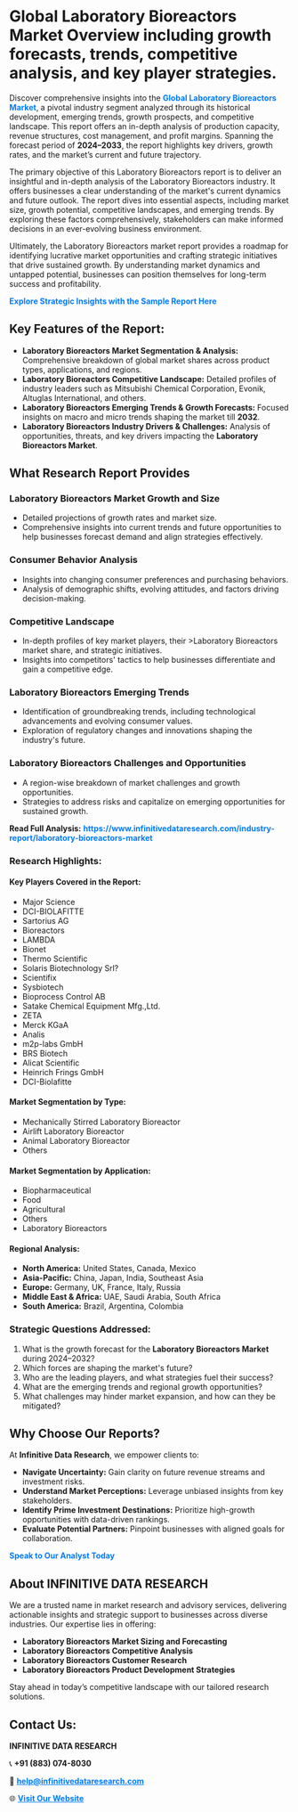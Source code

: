 <h1>Global Laboratory Bioreactors Market Overview including growth forecasts, trends, competitive analysis, and key player strategies.</h1>
<p>
Discover comprehensive insights into the 
<a href="https://www.infinitivedataresearch.com/industry-report/laboratory-bioreactors-market" rel="dofollow" style="color: #007BFF; text-decoration: none;"><strong>Global Laboratory Bioreactors Market</strong></a>, a pivotal industry segment analyzed through its historical development, emerging trends, growth prospects, and competitive landscape. This report offers an in-depth analysis of production capacity, revenue structures, cost management, and profit margins. Spanning the forecast period of <strong>2024–2033</strong>, the report highlights key drivers, growth rates, and the market’s current and future trajectory.
</p>
<p>
The primary objective of this Laboratory Bioreactors report is to deliver an insightful and in-depth analysis of the Laboratory Bioreactors industry. It offers businesses a clear understanding of the market's current dynamics and future outlook. The report dives into essential aspects, including market size, growth potential, competitive landscapes, and emerging trends. By exploring these factors comprehensively, stakeholders can make informed decisions in an ever-evolving business environment.
</p>
<p>
Ultimately, the Laboratory Bioreactors market report provides a roadmap for identifying lucrative market opportunities and crafting strategic initiatives that drive sustained growth. By understanding market dynamics and untapped potential, businesses can position themselves for long-term success and profitability.
</p>
<p>
<a href="https://www.infinitivedataresearch.com/request-sample/reportId=110717" style="color: #007BFF; text-decoration: none;"><strong>Explore Strategic Insights with the Sample Report Here</strong></a>
</p>

<h2>Key Features of the Report:</h2>
<ul>
<li><strong>Laboratory Bioreactors Market Segmentation & Analysis:</strong> Comprehensive breakdown of global market shares across product types, applications, and regions.</li>
<li><strong>Laboratory Bioreactors Competitive Landscape:</strong> Detailed profiles of industry leaders such as Mitsubishi Chemical Corporation, Evonik, Altuglas International, and others.</li>
<li><strong>Laboratory Bioreactors Emerging Trends & Growth Forecasts:</strong> Focused insights on macro and micro trends shaping the market till <strong>2032</strong>.</li>
<li><strong>Laboratory Bioreactors Industry Drivers & Challenges:</strong> Analysis of opportunities, threats, and key drivers impacting the <strong>Laboratory Bioreactors Market</strong>.</li>
</ul>

<h2>What Research Report Provides</h2>
<h3>Laboratory Bioreactors Market Growth and Size</h3>
<ul>
<li>Detailed projections of growth rates and market size.</li>
<li>Comprehensive insights into current trends and future opportunities to help businesses forecast demand and align strategies effectively.</li>
</ul>

<h3>Consumer Behavior Analysis</h3>
<ul>
<li>Insights into changing consumer preferences and purchasing behaviors.</li>
<li>Analysis of demographic shifts, evolving attitudes, and factors driving decision-making.</li>
</ul>

<h3>Competitive Landscape</h3>
<ul>
<li>In-depth profiles of key market players, their >Laboratory Bioreactors market share, and strategic initiatives.</li>
<li>Insights into competitors' tactics to help businesses differentiate and gain a competitive edge.</li>
</ul>

<h3>Laboratory Bioreactors Emerging Trends</h3>
<ul>
<li>Identification of groundbreaking trends, including technological advancements and evolving consumer values.</li>
<li>Exploration of regulatory changes and innovations shaping the industry's future.</li>
</ul>

<h3>Laboratory Bioreactors Challenges and Opportunities</h3>
<ul>
<li>A region-wise breakdown of market challenges and growth opportunities.</li>
<li>Strategies to address risks and capitalize on emerging opportunities for sustained growth.</li>
</ul>
<p><strong>Read Full Analysis:</strong> <a href="https://www.infinitivedataresearch.com/industry-report/laboratory-bioreactors-market" rel="dofollow" style="color: #007BFF; text-decoration: none;"><strong>https://www.infinitivedataresearch.com/industry-report/laboratory-bioreactors-market</strong></a></p>
<h3>Research Highlights:</h3>
<h4>Key Players Covered in the Report:</h4>
<ul><li>Major Science</li><li>DCI-BIOLAFITTE</li><li>Sartorius AG</li><li>Bioreactors</li><li>LAMBDA</li><li>Bionet</li><li>Thermo Scientific</li><li>Solaris Biotechnology Srl?</li><li>Scientifix</li><li>Sysbiotech</li><li>Bioprocess Control AB</li><li>Satake Chemical Equipment Mfg.,Ltd.</li><li>ZETA</li><li>Merck KGaA</li><li>Analis</li><li>m2p-labs GmbH</li><li>BRS Biotech</li><li>Alicat Scientific</li><li>Heinrich Frings GmbH</li><li>DCI-Biolafitte</li></ul>
<h4>Market Segmentation by Type:</h4>
<ul><li>Mechanically Stirred Laboratory Bioreactor</li><li>Airlift Laboratory Bioreactor</li><li>Animal Laboratory Bioreactor</li><li>Others</li></ul>
<h4>Market Segmentation by Application:</h4>
<ul><li>Biopharmaceutical</li><li>Food</li><li>Agricultural</li><li>Others</li><li>Laboratory Bioreactors</li></ul>

<h4>Regional Analysis:</h4>
<ul>
<li><strong>North America:</strong> United States, Canada, Mexico</li>
<li><strong>Asia-Pacific:</strong> China, Japan, India, Southeast Asia</li>
<li><strong>Europe:</strong> Germany, UK, France, Italy, Russia</li>
<li><strong>Middle East & Africa:</strong> UAE, Saudi Arabia, South Africa</li>
<li><strong>South America:</strong> Brazil, Argentina, Colombia</li>
</ul>

<h3>Strategic Questions Addressed:</h3>
<ol>
<li>What is the growth forecast for the <strong>Laboratory Bioreactors Market</strong> during 2024–2032?</li>
<li>Which forces are shaping the market's future?</li>
<li>Who are the leading players, and what strategies fuel their success?</li>
<li>What are the emerging trends and regional growth opportunities?</li>
<li>What challenges may hinder market expansion, and how can they be mitigated?</li>
</ol>

<h2>Why Choose Our Reports?</h2>
<p>At <strong>Infinitive Data Research</strong>, we empower clients to:</p>
<ul>
<li><strong>Navigate Uncertainty:</strong> Gain clarity on future revenue streams and investment risks.</li>
<li><strong>Understand Market Perceptions:</strong> Leverage unbiased insights from key stakeholders.</li>
<li><strong>Identify Prime Investment Destinations:</strong> Prioritize high-growth opportunities with data-driven rankings.</li>
<li><strong>Evaluate Potential Partners:</strong> Pinpoint businesses with aligned goals for collaboration.</li>
</ul>
<p><a href="https://www.infinitivedataresearch.com/industry-report/laboratory-bioreactors-market" rel="dofollow" style="color: #007BFF; text-decoration: none;"><strong>Speak to Our Analyst Today</strong></a></p>

<h2>About INFINITIVE DATA RESEARCH</h2>
<p>We are a trusted name in market research and advisory services, delivering actionable insights and strategic support to businesses across diverse industries. Our expertise lies in offering:</p>
<ul>
<li><strong>Laboratory Bioreactors Market Sizing and Forecasting</strong></li>
<li><strong>Laboratory Bioreactors Competitive Analysis</strong></li>
<li><strong>Laboratory Bioreactors Customer Research</strong></li>
<li><strong>Laboratory Bioreactors Product Development Strategies</strong></li>
</ul>
<p>Stay ahead in today’s competitive landscape with our tailored research solutions.</p>

<h2>Contact Us:</h2>
<p><strong>INFINITIVE DATA RESEARCH</strong></p>
<p>📞 <strong>+91 (883) 074-8030</strong></p>
<p>📧 <strong><a href="mailto:help@infinitivedataresearch.com" style="color: #007BFF;">help@infinitivedataresearch.com</a></strong></p>
<p>🌐 <strong><a href="https://www.infinitivedataresearch.com" rel="dofollow" style="color: #007BFF;">Visit Our Website</a></strong></p>
